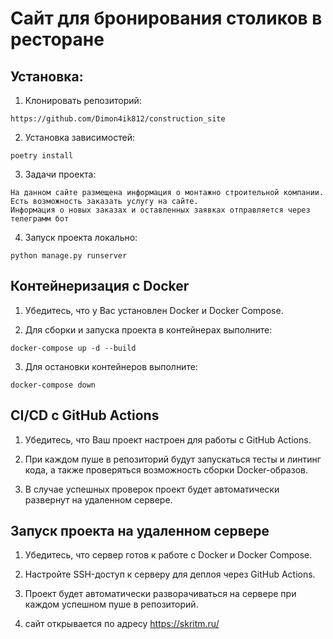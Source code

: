 # Сайт для бронирования столиков в ресторане

## Установка:
1. Клонировать репозиторий:

```
https://github.com/Dimon4ik812/construction_site
```

2. Установка зависимостей:

```
poetry install
```

3. Задачи проекта:

```
На данном сайте размещена информация о монтажно строительной компании. 
Есть возможность заказать услугу на сайте.
Информация о новых заказах и оставленных заявках отправляется через телеграмм бот
```

4. Запуск проекта локально: 

```
python manage.py runserver
```

## Контейнеризация с Docker

1. Убедитесь, что у Вас установлен Docker и Docker Compose.

2. Для сборки и запуска проекта в контейнерах выполните:
```
docker-compose up -d --build
```
3. Для остановки контейнеров выполните:
```
docker-compose down
```
## CI/CD с GitHub Actions

1. Убедитесь, что Ваш проект настроен для работы с GitHub Actions.

2. При каждом пуше в репозиторий будут запускаться тесты и линтинг кода, а также проверяться возможность сборки Docker-образов.

3. В случае успешных проверок проект будет автоматически развернут на удаленном сервере.

## Запуск проекта на удаленном сервере

1. Убедитесь, что сервер готов к работе с Docker и Docker Compose.

2. Настройте SSH-доступ к серверу для деплоя через GitHub Actions.

3. Проект будет автоматически разворачиваться на сервере при каждом успешном пуше в репозиторий.

4.  сайт открывается по адресу https://skritm.ru/